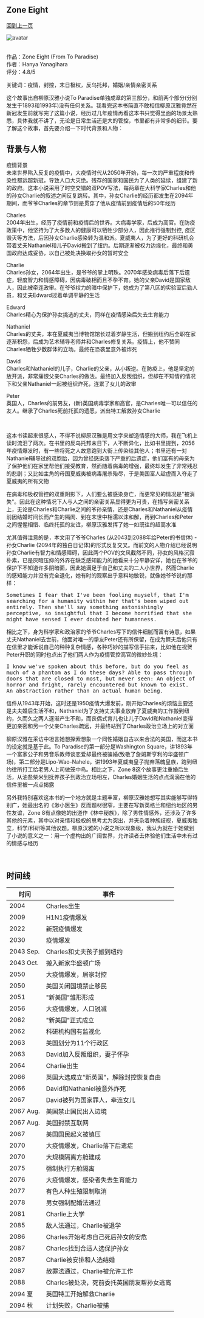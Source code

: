 ## Zone Eight
[回到上一页](https://boheme13.github.io/books/)  &nbsp;&nbsp;

![avatar](./-methode-sundaytimes-prod-web-bin-39deef50-626b-11ec-b5e6-0d64a8c5ca0d.jpg)
<br>
<br>

<style>
  code {
    white-space : pre-wrap !important;
    word-break: break-word;
  }
  pre {
    white-space : pre-wrap !important;
    word-break: break-word;
  }
</style>

作品：Zone Eight (From To Paradise) <br>
作者：Hanya Yanagihara<br>
评分：4.8/5<br>

关键词：疫情，封控，末日极权，反乌托邦，婚姻/亲情亲密关系

这个故事出自柳原汉雅小说To Paradise单独成章的第三部分，和前两个部分(分别发生于1893和1993年)没有任何关系。我看完这本书简直不敢相信柳原汉雅竟然在新冠发生前就写完了这篇小说，经历过几年疫情再看这本书只觉得里面的场景太熟悉，具体我就不讲了，无论是日常生活还是大的管控，书里都有非常多的细节。要了解这个故事，首先要介绍一下时代背景和人物：

## 背景与人物

疫情背景 <br>
未来世界陷入反复的疫情中，大疫情时代从2050年开始，每一次的严重程度和传染性都远超新冠，导致人口大灭绝。残存的国家和国民为了人类的延续，组建了新的政府。这本小说采用了时空交错的双POV写法，每两章在大科学家Charles和他的孙女Charlie的叙述之间反复跳转。其中，孙女Charlie的经历都发生在2094年期间，而爷爷Charles的章节则是贯穿了他从疫情前到疫情后的50年经历

Charles <br>
2004年出生，经历了疫情前和疫情后的世界。大病毒学家，后成为高官。在防疫政策中，他坚持为了大多数人的健康可以牺牲少部分人，因此推行强制封控, 疫区毁灭等方法，后因孙女Charlie感染转为温和派。夏威夷人，为了更好的科研机会带着丈夫Nathaniel和儿子David搬到了纽约。后期逐渐被权力边缘化，最终和美国政府达成妥协，以自己被处决换取孙女的暂时安全

Charlie <br>
Charles孙女，2064年出生，是爷爷的掌上明珠。2070年感染病毒后落下后遗症，轻度智力和情感障碍，因病毒破相而且不孕不育。她的父亲David是国家敌人，因此被牵连政审。在爷爷权力的暗中保护下，她成为了第八区的实验室后勤人员，和丈夫Edward过着单调平静的生活

Edward <br>
Charles精心为保护孙女挑选的丈夫，同样在疫情感染后失去生育能力

Nathaniel <br>
Charles的丈夫，本在夏威夷当博物馆馆长过着岁静生活，但搬到纽约后全职在家逐渐积怨，后成为艺术辅导老师并和Charles修复关系。疫情上，他不赞同Charles牺牲少数群体的立场。最终在恐袭里意外被炸死

David <br>
Charles和Nathaniel的儿子，Charlie的父亲，从小叛逆。在防疫上，他是坚定的放开派，非常痛恨父亲Charles的做法。最终加入反叛组织，但却在不知情的情况下和父亲Nathaniel一起被组织炸死，连累了女儿的政审

Peter <br>
英国人，Charles的前男友，(新)英国病毒学家和高官，是Charles唯一可以信任的友人。继承了Charles死前托孤的遗愿，派出特工解救孙女Charlie

<br>

这本书读起来很感人，不得不说柳原汉雅是用文字来塑造情感的大师，我在飞机上读时流泪了两次。在书里的反乌托邦末日下，人不断异化，比如书里提到，2056年疫情爆发时，有一些将死之人故意跑到大街上传染给其他人；书里还有一对Nathaniel辅导过的双胞胎，因为曾经感染落下严重的后遗症，他们富有的母亲为了保护他们在家里帮他们接受教育，然而随着病毒的增强，最终却发生了非常残忍的悲剧；又比如主角的母国夏威夷被病毒屠杀殆尽，于是美国富人趁虚而入夺走了夏威夷的所有文物

在病毒和极权管控的双重阴影下，人们要么被感染身亡，而更常见的情况是"被消失"。因此在这种情况下人与人之间的亲密关系显得更为可贵，在描写亲密关系上，无论是Charles和Charlie之间的爷孙亲情，还是Charles和Nathaniel从疫情前因结婚时间长而产生的隔阂、到在末世中相濡以沫和解，再到Charles和Peter之间惺惺相惜、临终托孤的友谊，柳原汉雅发挥了她一如既往的超高水准

尤其值得注意的是，本文用了爷爷Charles (从2043到2088年给Peter的书信体) - 孙女Charlie (2094年的独白日记体)的形式反复交叉。而前文的人物介绍已经说明孙女Charlie有智力和情感障碍，因此两个POV的文风截然不同，孙女的风格沉寂朴素，已是灰暗压抑的外界在缺乏感知能力的她看来十分平静安详，她也在爷爷的保护下不知道许多阴暗面，因此她满足于自己和丈夫的二人小世界，然而Charlie的感知能力并没有完全退化，她有时的观察出乎意料地敏锐，就像她爷爷说的那样：

<pre>
Sometimes I fear that I've been fooling muyself, that I'm searching for a humanity within her that's been wiped out entirely. Then she'll say something astonishingly perceptive, so insightful that I become horrified that she might have sensed I ever doubted her humanness.
</pre>

相比之下，身为科学家和政治家的爷爷Charles写下的信件细腻而富有诗意，如果丈夫Nathaniel去世前，他面对唯一的挚友Peter还有所保留，在成为鳏夫后他只有在信里才能诉说自己的种种复杂情感，各种巧妙的描写信手拈来，比如他在祝贺Peter升职的同时也点出了他们两人作为疫情管控高官的微妙处境：

<pre>
I know we've spoken about this before, but do you feel as much of a phantom as I do these days? Able to pass through doors that are closed to most, but never seen: An object of horror and fright, rarely encountered but known to exist. An abstraction rather than an actual human being.
</pre>

信件从1943年开始，这时还是1950疫情大爆发前，刚开始Charles的烦恼主要还是夫夫婚后生活不和，Nathaniel为了支持丈夫事业放弃了夏威夷的工作搬到纽约，久而久之两人逐渐产生不和，而丧偶式育儿也让儿子David和Nathaniel变得更加亲密和另一个父亲Charles疏远，并最终站到了Charles政治立场上的对立面

柳原汉雅在采访中坦言她想探索想象一个同性婚姻自古以来合法的美国，而这本书的设定就是基于此。To Paradise的第一部分是Washington Square，讲1893年一个富家公子和男音乐教师谈恋爱却最终被骗婚(致敬了詹姆斯亨利的华盛顿广场)，第二部分是Lipo-Wao-Nahele，讲1993年夏威夷皇子抛弃落魄皇族，跑到纽约律所打工给老男人上司做笼中鸟。相比之下，Zone 8这个故事更注重婚后生活，从油盐柴米到抚养孩子到政治立场相左，Charles婚姻生活的点点滴滴在他的信件里被一点点揭露

另外我特别喜欢这本书的一个地方就是主题丰富，柳原汉雅她想写其实能够写得特别广，她最出名的《渺小医生》反而题材很窄，主要在写新英格兰和纽约地区的男性友谊，Zone 8有点像她的出道作《林中秘族》，除了男性情感外，还涉及了许多其他的元素，其中以对亲情和极权的思考尤为突出，并夹杂着种族歧视，夏威夷独立，科学/科研等其他议题。柳原汉雅的小说之所以现象级，我认为就在于她做到了小说的意义之一：用一个虚构出的广阔世界，允许读者去体验他们生活中未有过的情感与经历


<br>



## 时间线

| 时间 | 事件 |
| --- | ----------- |
| 2004 | Charles出生 |
| 2009 | H1N1疫情爆发 |
| 2022 | 新冠疫情爆发 |
| 2030 | 疫情爆发 |
| 2043 Sep. | Charles和丈夫孩子搬到纽约 |
| 2043 Oct. | 搬入新家华盛顿广场 |
| 2050 | 大疫情爆发，居家封控 |
| 2050 | 美国关闭国境禁止移民 |
| 2051 | "新美国"雏形形成 |
| 2056 | 大疫情爆发，人口锐减 |
| 2062 | "新美国"正式成立 |
| 2062 | 科研机构国有监视化 |
| 2063 | 美国划分为11个行政区 |
| 2063 | David加入反叛组织，妻子怀孕 |
| 2064 | Charlie出生 |
| 2066 | 英国大选成立"新英国"，解除封控恢复自由 |
| 2066 | David和Nathaniel被意外炸死 |
| 2067 | David被列为国家罪人，牵连女儿 |
| 2067 Aug. | 美国禁止国民出入边境 |
| 2067 Aug. | 美国封禁互联网 |
| 2067 | 美国国民起义被镇压 |
| 2070 | 大疫情爆发，Charlie落下后遗症 |
| 2070 | 大规模隔离方舱建成 |
| 2075 | 强制执行方舱隔离 |
| 2076 | 大疫情爆发，感染者失去生育能力 |
| 2077 | 有色人种生殖限制取消 |
| 2078 | 男女强制配婚法通过 |
| 2081 | Charlie上大学 |
| 2085 | 敌人法通过，Charlie被退学 |
| 2086 | Charles开始考虑自己死后孙女的安危 |
| 2087 | Charles找到合适人选保护孙女 |
| 2087 | Charlie被安排和人选结婚 |
| 2087 | 赦罪法通过，Charlie被允许工作 |
| 2088 | Charles被处决，死前委托英国朋友帮孙女逃离 |
| 2094 夏 | 英国特工开始解救Charlie |
| 2094 秋 | 计划失败，Charlie被捕 |





